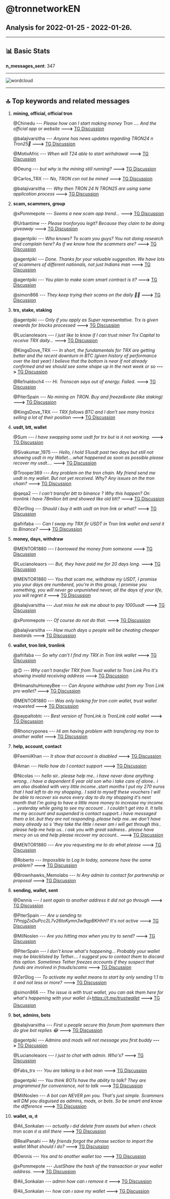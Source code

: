 # **@tronnetworkEN**
 ## Analysis for **2022-01-25** - **2022-01-26**.

---

## 📊 **Basic Stats**

**n_messages_sent**: 347

---
![wordcloud](tronnetworkEN_1Days_wordcloud.png)

---


## 🔝 **Top keywords and related messages**

1. **mining, official, official tron**

    @Chinedu --- *Please how can I start making money Tron .... And the official app or website* **--->** [TG Discussion](https://t.me/tronnetworkEN/3853393)

    @balajivarsitha --- *Anyone has news updates regarding TRON24 n Tron25🙏* **--->** [TG Discussion](https://t.me/tronnetworkEN/3855813)

    @MotivAfric --- *When will T24 able to start wirhdrawal* **--->** [TG Discussion](https://t.me/tronnetworkEN/3854101)

    @Deung --- *but why is the mining still running?* **--->** [TG Discussion](https://t.me/tronnetworkEN/3854115)

    @Carlos_TRX --- *No, TRON csn not be mined* **--->** [TG Discussion](https://t.me/tronnetworkEN/3853451)

    @balajivarsitha --- *Why then TRON 24 N TRON25 are using same application process* **--->** [TG Discussion](https://t.me/tronnetworkEN/3852436)

2. **scam, scammers, group**

    @xPommepote --- *Seems a new scam app trend…* **--->** [TG Discussion](https://t.me/tronnetworkEN/3854792)

    @Urbantime --- *Please tronforyou legit? Because they claim to be doing giveaway* **--->** [TG Discussion](https://t.me/tronnetworkEN/3855739)

    @agentpiki --- *Who knows? To scam you guys?  You not doing research and complain here?   As if we know how the scammers are?* **--->** [TG Discussion](https://t.me/tronnetworkEN/3854117)

    @agentpiki --- *Done. Thanks for your valuable suggestion.  We have lots of scammers of different nationals, not just Indians man* **--->** [TG Discussion](https://t.me/tronnetworkEN/3855902)

    @agentpiki --- *You plan to make scam smart contract is it?* **--->** [TG Discussion](https://t.me/tronnetworkEN/3853069)

    @simon866 --- *They keep trying their scams on the daily 🤦‍♂️* **--->** [TG Discussion](https://t.me/tronnetworkEN/3855694)

3. **trx, stake, staking**

    @agentpiki --- *Only if you apply as Super representative.  Trx is given rewards for blocks processed* **--->** [TG Discussion](https://t.me/tronnetworkEN/3856158)

    @Lucianoleaors --- *I just like to know if I can trust miner Trx Capital to receive TRX daily...* **--->** [TG Discussion](https://t.me/tronnetworkEN/3856095)

    @KingsDove_TRX --- *In short, the fundamentals for TRX are getting better and the recent downturn in BTC (given history of performance over the last year) I believe that the bottom is near if not already confirmed and we should see some shape up in the next week or so* **--->** [TG Discussion](https://t.me/tronnetworkEN/3852831)

    @Re1naldoch4 --- *Hi. Tronscan says out of energy. Failed.* **--->** [TG Discussion](https://t.me/tronnetworkEN/3853448)

    @PiterSpain --- *No mining on TRON. Buy and freeze&vote (like staking)* **--->** [TG Discussion](https://t.me/tronnetworkEN/3852326)

    @KingsDove_TRX --- *TRX follows BTC and I don't see many tronics selling a lot of their position* **--->** [TG Discussion](https://t.me/tronnetworkEN/3852832)

4. **usdt, btt, wallet**

    @Sum --- *I have  swapping  some  usdt for trx but  is it not working.* **--->** [TG Discussion](https://t.me/tronnetworkEN/3854285)

    @Sivakumar_1975 --- *Hello, I hold 51usdt past two days but still not showing usdt in my Wallet....what happened as soon as possible please recover my usdt....* **--->** [TG Discussion](https://t.me/tronnetworkEN/3854654)

    @Trooper369 --- *Any problem on the tron chain. My friend send me usdt in my wallet. But not yet received. Why? Any issues on the tron chain?* **--->** [TG Discussion](https://t.me/tronnetworkEN/3855633)

    @qeqa2 --- *I can’t transfer btt to binance ? Why this happen? On tronlink i have 78milion btt and showed like old btt?* **--->** [TG Discussion](https://t.me/tronnetworkEN/3853311)

    @Zer0log --- *Should i buy it with usdt on tron link or what?* **--->** [TG Discussion](https://t.me/tronnetworkEN/3854212)

    @afrifaba --- *Can I swap my TRX fir USDT in Tron link wallet and send it to Binance?* **--->** [TG Discussion](https://t.me/tronnetworkEN/3856128)

5. **money, days, withdraw**

    @MENTOR1880 --- *I borrowed the money from someone* **--->** [TG Discussion](https://t.me/tronnetworkEN/3855586)

    @Lucianoleaors --- *But, they have paid me for 20 days long.* **--->** [TG Discussion](https://t.me/tronnetworkEN/3856102)

    @MENTOR1880 --- *You that scam me, withdraw my USDT, I promise you your days are numbered, you're in this group, I promise you something, you will never go unpunished never, all the days of your life, you will regret it* **--->** [TG Discussion](https://t.me/tronnetworkEN/3855980)

    @balajivarsitha --- *Just miss he ask me about to pay 1000usdt* **--->** [TG Discussion](https://t.me/tronnetworkEN/3852608)

    @xPommepote --- *Of course do not do that.* **--->** [TG Discussion](https://t.me/tronnetworkEN/3854757)

    @balajivarsitha --- *How much days u people will be cheating cheaper bastards* **--->** [TG Discussion](https://t.me/tronnetworkEN/3852533)

6. **wallet, tron link, tronlink**

    @afrifaba --- *So why can't I find my TRX in Tron link wallet* **--->** [TG Discussion](https://t.me/tronnetworkEN/3854710)

    @😊 --- *Why can't transfer TRX from Trust wallet to Tron Link Pro  It's showing invalid receiving address* **--->** [TG Discussion](https://t.me/tronnetworkEN/3853658)

    @HimanshuHoneyBee --- *Can Anyone withdraw udst from my Tron Link pro wallet?* **--->** [TG Discussion](https://t.me/tronnetworkEN/3853414)

    @MENTOR1880 --- *Was only looking for tron coin wallet, trust wallet requested* **--->** [TG Discussion](https://t.me/tronnetworkEN/3856035)

    @paypaltobtc --- *Best version of TronLink is TronLink cold wallet* **--->** [TG Discussion](https://t.me/tronnetworkEN/3856294)

    @Rhoncrypones --- *Hi am having problem with transfering my tron to another wallet* **--->** [TG Discussion](https://t.me/tronnetworkEN/3855373)

7. **help, account, contact**

    @FeemiiKhan --- *It show that account is disabled* **--->** [TG Discussion](https://t.me/tronnetworkEN/3856094)

    @Aman --- *Hello how do I contact support* **--->** [TG Discussion](https://t.me/tronnetworkEN/3855882)

    @Nicolas --- *hello sir.. please help me.. i have never done anything wrong.. i have a dependent 6 year old son who i take care of alone.. i am also disabled with very little income..start  months I put my 270 euros that I had left to do my shopping.. I said to myself these vouchers I will be able to recover six euros every day to do my shopping it's next month that I'm going to have a  little more money to increase my income.  .. yesterday while going to see my account .. I couldn't get into it.  It tells me my account and suspended is contact support..i have messaged them a lot..but they are not responding..please help me..we don't have many already so s  'they take the little i never am i will get through this.. please help me help us.. i ask you with great sadness.. please have mercy on us and help  please recover my account..* **--->** [TG Discussion](https://t.me/tronnetworkEN/3853044)

    @MENTOR1880 --- *Are you requesting me to do what please* **--->** [TG Discussion](https://t.me/tronnetworkEN/3856021)

    @Roberto --- *Impossible to Log In today, someone have the same problem?* **--->** [TG Discussion](https://t.me/tronnetworkEN/3855504)

    @Brownhawks_Memolabs --- *hi Any admin to contact for partnership or proposal* **--->** [TG Discussion](https://t.me/tronnetworkEN/3854331)

8. **sending, wallet, sent**

    @Dennis --- *I sent again to another address it did not go through* **--->** [TG Discussion](https://t.me/tronnetworkEN/3854664)

    @PiterSpain --- *Are u sending to TPmjgZoDuPcc2L7v26toKymn3w9qpBKHhH? It's not active* **--->** [TG Discussion](https://t.me/tronnetworkEN/3854652)

    @MilNoslen --- *Are you hitting max when you try to send?* **--->** [TG Discussion](https://t.me/tronnetworkEN/3854569)

    @PiterSpain --- *I don't know what's happening...   Probably your wallet may be blacklisted by Tether.... I suggest you to contact them to discard this option.  Sometimes Tether freezes accounts if they suspect that funds are involved in frauds/scams* **--->** [TG Discussion](https://t.me/tronnetworkEN/3854686)

    @Zer0log --- *To activate my wallet means to start by only sending 1.1 to it and not less or more?* **--->** [TG Discussion](https://t.me/tronnetworkEN/3854417)

    @simon866 --- *The issue is with trust wallet, you can ask them here for what's happening with your wallet 👍  https://t.me/trustwallet* **--->** [TG Discussion](https://t.me/tronnetworkEN/3855661)

9. **bot, admins, bots**

    @balajivarsitha --- *First u people secure this forum from spammers then do give bot replies 😂* **--->** [TG Discussion](https://t.me/tronnetworkEN/3852554)

    @agentpiki --- *Admins and mods will not message you first buddy* **--->** [TG Discussion](https://t.me/tronnetworkEN/3856152)

    @Lucianoleaors --- *I just to chat with admin. Who's?* **--->** [TG Discussion](https://t.me/tronnetworkEN/3856146)

    @Fabs_trx --- *You are talking to a bot man* **--->** [TG Discussion](https://t.me/tronnetworkEN/3855570)

    @agentpiki --- *You think BOTs have the ability to talk? They are programmed for convenience, not to talk* **--->** [TG Discussion](https://t.me/tronnetworkEN/3855063)

    @MilNoslen --- *A bot can NEVER pm you. That's just simple. Scammers will DM you disguised as admins, mods, or bots.  So be smart and know the difference* **--->** [TG Discussion](https://t.me/tronnetworkEN/3852560)

10. **wallet, ıs, ıt**

    @Ali_Sonkalan --- *actually ı dıd delete from assets but when ı check tron scan ıt ıs stıll there* **--->** [TG Discussion](https://t.me/tronnetworkEN/3852687)

    @RealPanahi --- *My friends forgot the phrase section to import the wallet What should I do?* **--->** [TG Discussion](https://t.me/tronnetworkEN/3853355)

    @Dennis --- *Yes and to another wallet too* **--->** [TG Discussion](https://t.me/tronnetworkEN/3854533)

    @xPommepote --- *JustShare the hash of the transaction or your wallet address.* **--->** [TG Discussion](https://t.me/tronnetworkEN/3854522)

    @Ali_Sonkalan --- *admın how can ı remove ıt* **--->** [TG Discussion](https://t.me/tronnetworkEN/3852685)

    @Ali_Sonkalan --- *how can ı save my wallet* **--->** [TG Discussion](https://t.me/tronnetworkEN/3852681)

